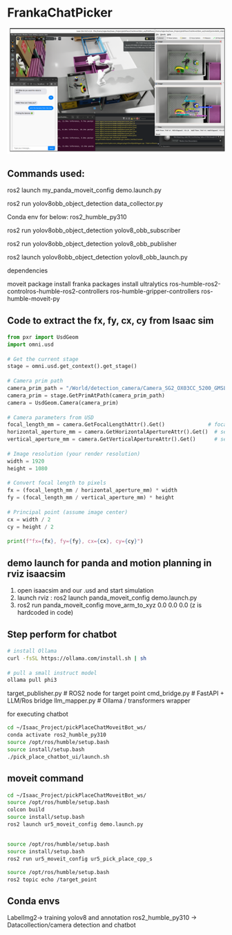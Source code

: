 # FrankaChatPicker
![image](docs/PickPlace.png)

## Commands used:

ros2 launch my_panda_moveit_config demo.launch.py 

ros2 run yolov8obb_object_detection data_collector.py 




Conda env for below: ros2_humble_py310

ros2 run yolov8obb_object_detection yolov8_obb_subscriber

ros2 run yolov8obb_object_detection yolov8_obb_publisher 

ros2 launch yolov8obb_object_detection yolov8_obb_launch.py


dependencies

moveit package
install franka packages
install ultralytics
ros-humble-ros2-controlros-humble-ros2-controllers
ros-humble-gripper-controllers
ros-humble-moveit-py




## Code to extract the fx, fy, cx, cy from Isaac sim 

```python
from pxr import UsdGeom
import omni.usd

# Get the current stage
stage = omni.usd.get_context().get_stage()

# Camera prim path
camera_prim_path = "/World/detection_camera/Camera_SG2_OX03CC_5200_GMSL2_H60YA"
camera_prim = stage.GetPrimAtPath(camera_prim_path)
camera = UsdGeom.Camera(camera_prim)

# Camera parameters from USD
focal_length_mm = camera.GetFocalLengthAttr().Get()              # focal length in mm
horizontal_aperture_mm = camera.GetHorizontalApertureAttr().Get()  # sensor width in mm
vertical_aperture_mm = camera.GetVerticalApertureAttr().Get()      # sensor height in mm

# Image resolution (your render resolution)
width = 1920
height = 1080

# Convert focal length to pixels
fx = (focal_length_mm / horizontal_aperture_mm) * width
fy = (focal_length_mm / vertical_aperture_mm) * height

# Principal point (assume image center)
cx = width / 2
cy = height / 2

print(f"fx={fx}, fy={fy}, cx={cx}, cy={cy}")
```
## demo launch for panda and motion planning in rviz isaacsim
1. open isaacsim and our .usd and start simulation
2. launch rviz : ros2 launch panda_moveit_config demo.launch.py 
3. ros2 run panda_moveit_config move_arm_to_xyz 0.0 0.0 0.0 (z is hardcoded in code)


## Step perform for chatbot
```bash
# install Ollama
curl -fsSL https://ollama.com/install.sh | sh

# pull a small instruct model
ollama pull phi3
```
target_publisher.py    # ROS2 node for target point 
cmd_bridge.py          # FastAPI + LLM/Ros bridge
llm_mapper.py          # Ollama / transformers wrapper

for executing chatbot
```bash
cd ~/Isaac_Project/pickPlaceChatMoveitBot_ws/
conda activate ros2_humble_py310
source /opt/ros/humble/setup.bash
source install/setup.bash
./pick_place_chatbot_ui/launch.sh 
```


## moveit command 
```bash
cd ~/Isaac_Project/pickPlaceChatMoveitBot_ws/
source /opt/ros/humble/setup.bash
colcon build
source install/setup.bash  
ros2 launch ur5_moveit_config demo.launch.py 
```

##
```bash
source /opt/ros/humble/setup.bash
source install/setup.bash  
ros2 run ur5_moveit_config ur5_pick_place_cpp_s 
```

```bash
source /opt/ros/humble/setup.bash
ros2 topic echo /target_point
```


## Conda envs

LabelImg2-> training yolov8 and annotation 
ros2_humble_py310 -> Datacollection/camera detection and chatbot

